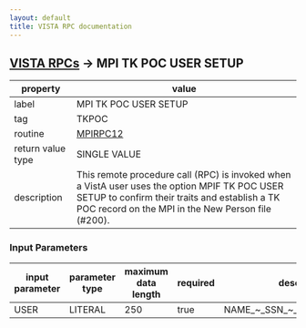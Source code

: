 ```yaml
---
layout: default
title: VISTA RPC documentation
---
```




## [VISTA RPCs](TableOfContent.md) &#8594; MPI TK POC USER SETUP 

 property | value 
--- | --- 
 label | MPI TK POC USER SETUP
 tag | TKPOC
 routine | [MPIRPC12](http://code.osehra.org/dox/Routine_MPIRPC12_source.html)
 return value type | SINGLE VALUE
 description | This remote procedure call (RPC) is invoked when a VistA user uses the option MPIF TK POC USER SETUP to confirm their traits and establish a TK POC record on the MPI in the New Person file (#200).

### Input Parameters

| input parameter | parameter type | maximum data length | required | description | 
| --- | --- | --- | --- | --- | 
| USER | LITERAL | 250 | true | NAME_\~\_SSN_\~\_NTNAME_\~\_PHONE | 